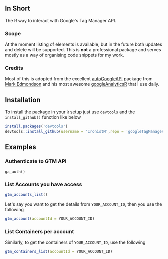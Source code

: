 ## In Short
The R way to interact with Google's Tag Manager API.

### Scope
At the moment listing of elements is available, but in the future both updates
and delete will be supported. This is **not** a professional package and serves mostly as a way of organising code snippets for my work.

### Credits
Most of this is adopted from the excellent [autoGoogleAPI](https://github.com/MarkEdmondson1234/autoGoogleAPI) package from [Mark Edmondson](r@sunholo.com) and his most awesome [googleAnalyticsR](http://code.markedmondson.me/googleAnalyticsR) that I use daily.

## Installation
To install the package in your `R` setup just use `devtools` and the `install_github()` function like below


```R
install.packages('devtools')
devtools::install_github(username = 'IronistM',repo = 'googleTagManageR')
```
## Examples

### Authenticate to GTM API

```
ga_auth()
```

### List Accounts you have access



```R
gtm_accounts_list()
```

Let's say you want to get the details from `YOUR_ACCOUNT_ID`, then you use the following

```R
gtm_account(accountId = YOUR_ACCOUNT_ID)
```

### List Containers per account

Similarly, to get the containers of `YOUR_ACCOUNT_ID`, use the following

```R
gtm_containers_list(accountId = YOUR_ACCOUNT_ID)
```
